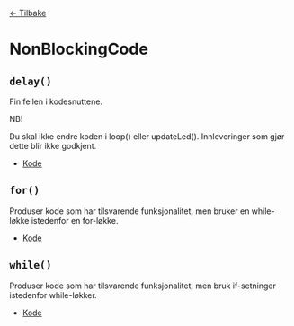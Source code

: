 [<- Tilbake](/README.md)

# NonBlockingCode

## `delay()`

Fin feilen i kodesnuttene.

NB!

Du skal ikke endre koden i loop() eller updateLed().
Innleveringer som gjør dette blir ikke godkjent.

- [Kode](delay/delay.ino)

## `for()`

Produser kode som har tilsvarende funksjonalitet, men bruker en while-løkke istedenfor en for-løkke.

- [Kode](ForAsWhile/ForAsWhile.ino)

## `while()`

Produser kode som har tilsvarende funksjonalitet, men bruk if-setninger istedenfor while-løkker.

- [Kode](IfAsWhile/IfAsWhile.ino)

